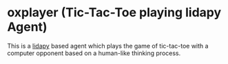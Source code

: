 # oxplayer (Tic-Tac-Toe playing lidapy Agent)

This is a [lidapy](https://github.com/CognitiveComputingResearchGroup/lidapy-framework) based agent which plays the game of tic-tac-toe with a computer opponent based on a human-like thinking process.
